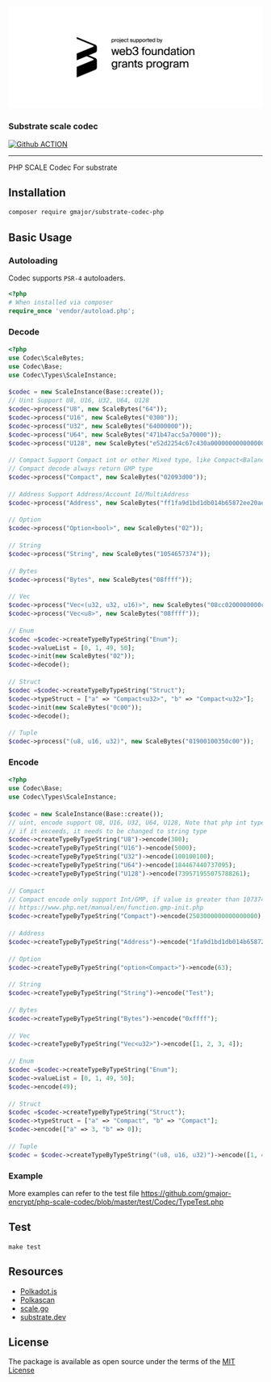 ![grants_badge](./grants_badge.png)

### Substrate scale codec

[![Github ACTION](https://github.com/gmajor-encrypt/php-scale-codec/actions/workflows/ci.yml/badge.svg)](https://github.com/gmajor-encrypt/php-scale-codec/actions)

---
PHP SCALE Codec For substrate


## Installation

```sh
composer require gmajor/substrate-codec-php
```

## Basic Usage

### Autoloading

Codec supports `PSR-4` autoloaders.

```php
<?php
# When installed via composer
require_once 'vendor/autoload.php';
```


### Decode

```php
<?php
use Codec\ScaleBytes;
use Codec\Base;
use Codec\Types\ScaleInstance;

$codec = new ScaleInstance(Base::create());
// Uint Support U8, U16, U32, U64, U128
$codec->process("U8", new ScaleBytes("64"));
$codec->process("U16", new ScaleBytes("0300"));
$codec->process("U32", new ScaleBytes("64000000"));
$codec->process("U64", new ScaleBytes("471b47acc5a70000"));
$codec->process("U128", new ScaleBytes("e52d2254c67c430a0000000000000000"));

// Compact Support Compact int or other Mixed type, like Compact<Balance>
// Compact decode always return GMP type 
$codec->process("Compact", new ScaleBytes("02093d00"));

// Address Support Address/Account Id/MultiAddress
$codec->process("Address", new ScaleBytes("ff1fa9d1bd1db014b65872ee20aee4fd4d3a942d95d3357f463ea6c799130b6318"));

// Option
$codec->process("Option<bool>", new ScaleBytes("02"));

// String 
$codec->process("String", new ScaleBytes("1054657374"));

// Bytes
$codec->process("Bytes", new ScaleBytes("08ffff"));

// Vec
$codec->process("Vec<(u32, u32, u16)>", new ScaleBytes("08cc0200000000ce0200000001"));
$codec->process("Vec<u8>", new ScaleBytes("08ffff"));

// Enum
$codec =$codec->createTypeByTypeString("Enum");
$codec->valueList = [0, 1, 49, 50];
$codec->init(new ScaleBytes("02"));
$codec->decode();

// Struct
$codec =$codec->createTypeByTypeString("Struct");
$codec->typeStruct = ["a" => "Compact<u32>", "b" => "Compact<u32>"];
$codec->init(new ScaleBytes("0c00"));
$codec->decode();

// Tuple
$codec->process("(u8, u16, u32)", new ScaleBytes("01900100350c00"));
```

### Encode

```php
<?php
use Codec\Base;
use Codec\Types\ScaleInstance;

$codec = new ScaleInstance(Base::create());
// uint, encode support U8, U16, U32, U64, U128, Note that php int type support needs to be less than 9223372036854775807, 
// if it exceeds, it needs to be changed to string type
$codec->createTypeByTypeString("U8")->encode(300);
$codec->createTypeByTypeString("U16")->encode(5000);
$codec->createTypeByTypeString("U32")->encode(100100100);
$codec->createTypeByTypeString("U64")->encode(184467440737095);
$codec->createTypeByTypeString("U128")->encode(739571955075788261);

// Compact
// Compact encode only support Int/GMP, if value is greater than 1073741823 (2**30-1), please use GMP type
// https://www.php.net/manual/en/function.gmp-init.php
$codec->createTypeByTypeString("Compact")->encode(2503000000000000000);

// Address
$codec->createTypeByTypeString("Address")->encode("1fa9d1bd1db014b65872ee20aee4fd4d3a942d95d3357f463ea6c799130b6318");

// Option
$codec->createTypeByTypeString("option<Compact>")->encode(63);

// String
$codec->createTypeByTypeString("String")->encode("Test");

// Bytes
$codec->createTypeByTypeString("Bytes")->encode("0xffff");

// Vec
$codec->createTypeByTypeString("Vec<u32>")->encode([1, 2, 3, 4]);

// Enum
$codec =$codec->createTypeByTypeString("Enum");
$codec->valueList = [0, 1, 49, 50];
$codec->encode(49);

// Struct
$codec =$codec->createTypeByTypeString("Struct");
$codec->typeStruct = ["a" => "Compact", "b" => "Compact"];
$codec->encode(["a" => 3, "b" => 0]);

// Tuple
$codec = $codec->createTypeByTypeString("(u8, u16, u32)")->encode([1, 400, 800000]);
```
### Example

More examples can refer to the test file https://github.com/gmajor-encrypt/php-scale-codec/blob/master/test/Codec/TypeTest.php

## Test

```
make test
```


## Resources

- [Polkadot.js](http://polkadot.js.org/)
- [Polkascan](https://github.com/polkascan/py-scale-codec)
- [scale.go](https://github.com/itering/scale.go)
- [substrate.dev](https://substrate.dev/docs/en/knowledgebase/advanced/codec)


## License

The package is available as open source under the terms of the [MIT License](https://opensource.org/licenses/MIT)
